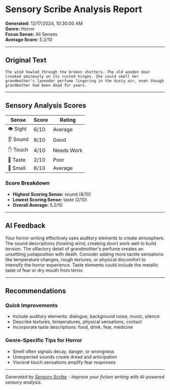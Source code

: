 # Sensory Scribe Analysis Report

**Generated:** 12/17/2024, 10:30:00 AM  
**Genre:** Horror  
**Focus Sense:** All Senses  
**Average Score:** 5.2/10

---

## Original Text

```
The wind howled through the broken shutters. The old wooden door creaked ominously on its rusted hinges. She could smell her grandmother's lavender perfume lingering in the dusty air, even though grandmother had been dead for years.
```

---

## Sensory Analysis Scores

| Sense | Score | Rating |
|-------|-------|--------|
| 👁️ Sight | 6/10 | Average |
| 👂 Sound | 8/10 | Good |
| ✋ Touch | 4/10 | Needs Work |
| 👅 Taste | 2/10 | Poor |
| 👃 Smell | 6/10 | Average |

### Score Breakdown
- **Highest Scoring Sense:** sound (8/10)
- **Lowest Scoring Sense:** taste (2/10)
- **Overall Average:** 5.2/10

---

## AI Feedback

Your horror writing effectively uses auditory elements to create atmosphere. The sound descriptions (howling wind, creaking door) work well to build tension. The olfactory detail of grandmother's perfume creates an unsettling juxtaposition with death. Consider adding more tactile sensations like temperature changes, rough textures, or physical discomfort to intensify the horror experience. Taste elements could include the metallic taste of fear or dry mouth from terror.

---

## Recommendations

### Quick Improvements
- Include auditory elements: dialogue, background noise, music, silence
- Describe textures, temperatures, physical sensations, contact
- Incorporate taste descriptions: food, drink, fear, medicine

### Genre-Specific Tips for Horror
- Smell often signals decay, danger, or wrongness
- Unexpected sounds create dread and anticipation
- Visceral touch sensations amplify fear responses

---

*Generated by [Sensory Scribe](https://github.com/dylanx81/sensoryscribe) - Improve your fiction writing with AI-powered sensory analysis.*